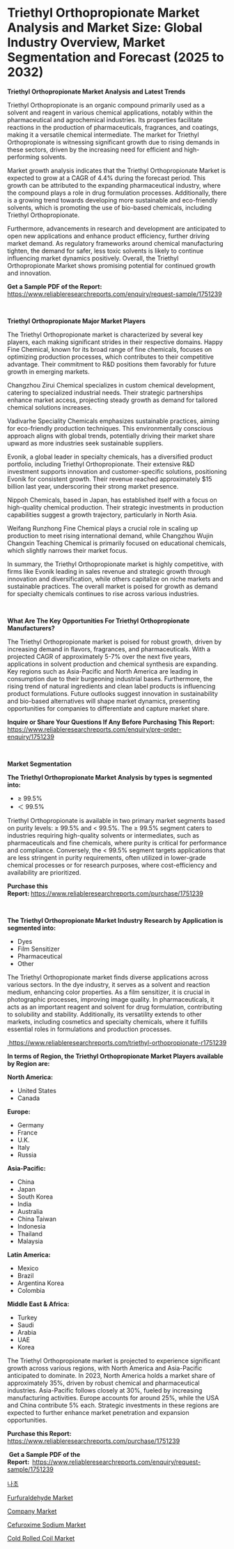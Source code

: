 <p><h1>Triethyl Orthopropionate Market Analysis and Market Size: Global Industry Overview, Market Segmentation and Forecast (2025 to 2032)</h1></p><p><strong>Triethyl Orthopropionate Market Analysis and Latest Trends</strong></p>
<p><p>Triethyl Orthopropionate is an organic compound primarily used as a solvent and reagent in various chemical applications, notably within the pharmaceutical and agrochemical industries. Its properties facilitate reactions in the production of pharmaceuticals, fragrances, and coatings, making it a versatile chemical intermediate. The market for Triethyl Orthopropionate is witnessing significant growth due to rising demands in these sectors, driven by the increasing need for efficient and high-performing solvents.</p><p>Market growth analysis indicates that the Triethyl Orthopropionate Market is expected to grow at a CAGR of 4.4% during the forecast period. This growth can be attributed to the expanding pharmaceutical industry, where the compound plays a role in drug formulation processes. Additionally, there is a growing trend towards developing more sustainable and eco-friendly solvents, which is promoting the use of bio-based chemicals, including Triethyl Orthopropionate.</p><p>Furthermore, advancements in research and development are anticipated to open new applications and enhance product efficiency, further driving market demand. As regulatory frameworks around chemical manufacturing tighten, the demand for safer, less toxic solvents is likely to continue influencing market dynamics positively. Overall, the Triethyl Orthopropionate Market shows promising potential for continued growth and innovation.</p></p>
<p><strong>Get a Sample PDF of the Report:&nbsp;</strong> <a href="https://www.reliableresearchreports.com/enquiry/request-sample/1751239?utm_campaign=40&utm_medium=2&utm_source=Github&utm_content=ia&utm_term=01042025&utm_id=triethyl-orthopropionate">https://www.reliableresearchreports.com/enquiry/request-sample/1751239</a></p>
<p>&nbsp;</p>
<p><strong>Triethyl Orthopropionate Major Market Players</strong></p>
<p><p>The Triethyl Orthopropionate market is characterized by several key players, each making significant strides in their respective domains. Happy Fine Chemical, known for its broad range of fine chemicals, focuses on optimizing production processes, which contributes to their competitive advantage. Their commitment to R&D positions them favorably for future growth in emerging markets.</p><p>Changzhou Zirui Chemical specializes in custom chemical development, catering to specialized industrial needs. Their strategic partnerships enhance market access, projecting steady growth as demand for tailored chemical solutions increases. </p><p>Vadivarhe Speciality Chemicals emphasizes sustainable practices, aiming for eco-friendly production techniques. This environmentally conscious approach aligns with global trends, potentially driving their market share upward as more industries seek sustainable suppliers.</p><p>Evonik, a global leader in specialty chemicals, has a diversified product portfolio, including Triethyl Orthopropionate. Their extensive R&D investment supports innovation and customer-specific solutions, positioning Evonik for consistent growth. Their revenue reached approximately $15 billion last year, underscoring their strong market presence.</p><p>Nippoh Chemicals, based in Japan, has established itself with a focus on high-quality chemical production. Their strategic investments in production capabilities suggest a growth trajectory, particularly in North Asia.</p><p>Weifang Runzhong Fine Chemical plays a crucial role in scaling up production to meet rising international demand, while Changzhou Wujin Changxin Teaching Chemical is primarily focused on educational chemicals, which slightly narrows their market focus.</p><p>In summary, the Triethyl Orthopropionate market is highly competitive, with firms like Evonik leading in sales revenue and strategic growth through innovation and diversification, while others capitalize on niche markets and sustainable practices. The overall market is poised for growth as demand for specialty chemicals continues to rise across various industries.</p></p>
<p>&nbsp;</p>
<p><strong>What Are The Key Opportunities For Triethyl Orthopropionate Manufacturers?</strong></p>
<p><p>The Triethyl Orthopropionate market is poised for robust growth, driven by increasing demand in flavors, fragrances, and pharmaceuticals. With a projected CAGR of approximately 5-7% over the next five years, applications in solvent production and chemical synthesis are expanding. Key regions such as Asia-Pacific and North America are leading in consumption due to their burgeoning industrial bases. Furthermore, the rising trend of natural ingredients and clean label products is influencing product formulations. Future outlooks suggest innovation in sustainability and bio-based alternatives will shape market dynamics, presenting opportunities for companies to differentiate and capture market share.</p></p>
<p><strong>Inquire or Share Your Questions If Any Before Purchasing This Report:</strong> <a href="https://www.reliableresearchreports.com/enquiry/pre-order-enquiry/1751239?utm_campaign=40&utm_medium=2&utm_source=Github&utm_content=ia&utm_term=01042025&utm_id=triethyl-orthopropionate">https://www.reliableresearchreports.com/enquiry/pre-order-enquiry/1751239</a></p>
<p>&nbsp;</p>
<p><strong>Market Segmentation</strong></p>
<p><strong>The Triethyl Orthopropionate Market Analysis by types is segmented into:</strong></p>
<p><ul><li>≥ 99.5%</li><li>＜ 99.5%</li></ul></p>
<p><p>Triethyl Orthopropionate is available in two primary market segments based on purity levels: ≥ 99.5% and < 99.5%. The ≥ 99.5% segment caters to industries requiring high-quality solvents or intermediates, such as pharmaceuticals and fine chemicals, where purity is critical for performance and compliance. Conversely, the < 99.5% segment targets applications that are less stringent in purity requirements, often utilized in lower-grade chemical processes or for research purposes, where cost-efficiency and availability are prioritized.</p></p>
<p><strong>Purchase this Report:&nbsp;</strong><a href="https://www.reliableresearchreports.com/purchase/1751239?utm_campaign=40&utm_medium=2&utm_source=Github&utm_content=ia&utm_term=01042025&utm_id=triethyl-orthopropionate">https://www.reliableresearchreports.com/purchase/1751239</a></p>
<p>&nbsp;</p>
<p><strong>The Triethyl Orthopropionate Market Industry Research by Application is segmented into:</strong></p>
<p><ul><li>Dyes</li><li>Film Sensitizer</li><li>Pharmaceutical</li><li>Other</li></ul></p>
<p><p>The Triethyl Orthopropionate market finds diverse applications across various sectors. In the dye industry, it serves as a solvent and reaction medium, enhancing color properties. As a film sensitizer, it is crucial in photographic processes, improving image quality. In pharmaceuticals, it acts as an important reagent and solvent for drug formulation, contributing to solubility and stability. Additionally, its versatility extends to other markets, including cosmetics and specialty chemicals, where it fulfills essential roles in formulations and production processes.</p></p>
<p><a href="https://www.reliableresearchreports.com/triethyl-orthopropionate-r1751239?utm_campaign=40&utm_medium=2&utm_source=Github&utm_content=ia&utm_term=01042025&utm_id=triethyl-orthopropionate">&nbsp;https://www.reliableresearchreports.com/triethyl-orthopropionate-r1751239</a></p>
<p><strong>In terms of Region, the Triethyl Orthopropionate Market Players available by Region are:</strong></p>
<p>
    <p> <strong> North America: </strong>
        <ul>
            <li>United States</li>
            <li>Canada</li>
        </ul>
        </p> 
    <p> <strong> Europe: </strong>
        <ul>
            <li>Germany</li>
            <li>France</li>
            <li>U.K.</li>
            <li>Italy</li>
            <li>Russia</li>
        </ul>
        </p> 
    <p> <strong> Asia-Pacific: </strong>
        <ul>
            <li>China</li>
            <li>Japan</li>
            <li>South Korea</li>
            <li>India</li>
            <li>Australia</li>
            <li>China Taiwan</li>
            <li>Indonesia</li>
            <li>Thailand</li>
            <li>Malaysia</li>
        </ul>
        </p> 
    <p> <strong> Latin America: </strong>
        <ul>
            <li>Mexico</li>
            <li>Brazil</li>
            <li>Argentina Korea</li>
            <li>Colombia</li>
        </ul>
        </p> 
    <p> <strong> Middle East & Africa: </strong>
        <ul>
            <li>Turkey</li>
            <li>Saudi</li>
            <li>Arabia</li>
            <li>UAE</li>
            <li>Korea</li>
        </ul>
    </p>
    </p>
<p><p>The Triethyl Orthopropionate market is projected to experience significant growth across various regions, with North America and Asia-Pacific anticipated to dominate. In 2023, North America holds a market share of approximately 35%, driven by robust chemical and pharmaceutical industries. Asia-Pacific follows closely at 30%, fueled by increasing manufacturing activities. Europe accounts for around 25%, while the USA and China contribute 5% each. Strategic investments in these regions are expected to further enhance market penetration and expansion opportunities.</p></p>
<p><strong>Purchase this Report: </strong><a href="https://www.reliableresearchreports.com/purchase/1751239?utm_campaign=40&utm_medium=2&utm_source=Github&utm_content=ia&utm_term=01042025&utm_id=triethyl-orthopropionate">https://www.reliableresearchreports.com/purchase/1751239</a></p>
<p>&nbsp;<strong>Get a Sample PDF of the Report:&nbsp;&nbsp;</strong><a href="https://www.reliableresearchreports.com/enquiry/request-sample/1751239?utm_campaign=40&utm_medium=2&utm_source=Github&utm_content=ia&utm_term=01042025&utm_id=triethyl-orthopropionate">https://www.reliableresearchreports.com/enquiry/request-sample/1751239</a></p>
<p><strong></strong></p>
<p><p><a href="https://github.com/sougarounis/Market-Research-Report-List-7/blob/main/306122751315.md?utm_campaign=40&utm_medium=2&utm_source=Github&utm_content=ia&utm_term=01042025&utm_id=triethyl-orthopropionate">나초</a></p><p><a href="https://github.com/panciujoslin3/Market-Research-Report-List-1/blob/main/furfuraldehyde-market.md?utm_campaign=40&utm_medium=2&utm_source=Github&utm_content=ia&utm_term=01042025&utm_id=triethyl-orthopropionate">Furfuraldehyde Market</a></p><p><a href="https://github.com/ghaligopezf5/Market-Research-Report-List-1/blob/main/company-market.md?utm_campaign=40&utm_medium=2&utm_source=Github&utm_content=ia&utm_term=01042025&utm_id=triethyl-orthopropionate">Company Market</a></p><p><a href="https://github.com/drielvinki/Market-Research-Report-List-1/blob/main/cefuroxime-sodium-market.md?utm_campaign=40&utm_medium=2&utm_source=Github&utm_content=ia&utm_term=01042025&utm_id=triethyl-orthopropionate">Cefuroxime Sodium Market</a></p><p><a href="https://github.com/decockogbaro25/Market-Research-Report-List-1/blob/main/cold-rolled-coil-market.md?utm_campaign=40&utm_medium=2&utm_source=Github&utm_content=ia&utm_term=01042025&utm_id=triethyl-orthopropionate">Cold Rolled Coil Market</a></p></p>